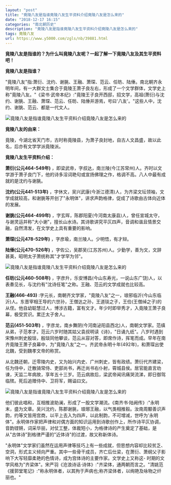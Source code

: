 ```yaml
---
layout: "post"
title: "竟陵八友是指谁竟陵八友生平资料介绍竟陵八友是怎么来的"
date: "2018-12-17 16:15"
categories: "南北朝历史"
description: "竟陵八友是指谁竟陵八友生平资料介绍竟陵八友是怎么来的"
tags: 竟陵八友
url: https://www.y5000.com/zgls/nb/39881.html
---
```






**竟陵八友是指谁的？为什么叫竟陵八友呢？一起了解一下竟陵八友及其生平资料吧！**  

 **竟陵八友是指谁？**

"竟陵八友"指:萧衍、沈约、谢朓、王融、萧琛、范云、任昉、陆倕。南北朝齐永明年间，有一大群文士集合于竟陵王萧子良左右，形成了一个文学群体，文学史上称"竟陵八友。"《梁书·武帝本纪》:"竟陵王子良开西邸，招文学，高祖(萧衍)与沈约、谢朓、王融、萧琛、范云、任昉、陆倕并游焉，号曰'八友'。"这些人中，沈约、谢朓、范云、都是一代文人。

![竟陵八友是指谁竟陵八友生平资料介绍竟陵八友是怎么来的](https://img.y5000.com/uploads/allimg/190109/79b975f04ea870d0af51d84f86516a74.jpg)

 **竟陵八友的由来：**

竟陵，今湖北省天门市，古时称竟陵县，为萧子良封地，自古人文昌盛，故以此名，后亦有文学学派竟陵派。

 **竟陵八友生平资料介绍：**

 **萧衍(公元464-549年)**
，即梁武帝，字叔达，南兰陵(今江苏常州)人。齐时以文学游于萧子良门下，他的诗多淫词艳句或宣扬佛理之作，格调不高。八人中最有成就的是沈约与谢朓。

 **沈约(公元441-513年)**
，字休文，吴兴武康(今浙江德清)人，为齐梁文坛领袖，文学成就较高，和谢朓等开创了"永明体"，讲求声韵格律，促成了诗歌由古体向近体的发展。

 **谢朓(公元464-499年)**
，字玄晖，陈郡阳夏(今河南太康县)人，曾任宣城太守，与谢灵运并称"大小谢"，擅长山水诗。其诗歌讲究平仄四声，音调和谐且情景交融，自然清发，在文学史上具有重要的影响。

 **萧琛(公元478-529年)** ，字彦瑜，南兰陵人。少明悟，有才辩。

 **陆倕(公元470-526年)** ，字佐公，吴郡吴(江苏苏州)人。少勤学，善为文，文辞甚美，昭明太子萧统称其"才学罕为邻"。

![竟陵八友是指谁竟陵八友生平资料介绍竟陵八友是怎么来的](https://img.y5000.com/uploads/allimg/190109/a6131d6e93835df2428148168d62956d.jpg)

 **任昉(公元460-508年)**
，字彦升，乐安博昌(今山东寿光，一说山东广饶)人，以表奏见长，与沈约有"沈诗任笔"之称。王融、范云的文学成就也比较高。

 **王融(466-493)**
:字元长，南朝齐文学家，"竟陵八友"之一，琅邪临沂(今山东临沂)人。东晋宰相王导的六世孙，王僧达之孙，王道琰之子，王俭(王僧绰之子)的从侄。他自幼聪慧过人，博涉古籍，富有文才。年少时即举秀才，入竟陵王萧子良幕，极受赏识。累迁太子舍人。

 **范云(451-503年)**
，字彦龙，南乡舞阴(今河南泌阳县西北)人，南朝文学家。范缜从弟，子范孝才。范云六岁时随其姑父袁叔明读《诗》，"日诵九纸"。八岁时遇到宋豫州刺史殷琰，殷琰同他攀谈，范云从容对答，即席作诗，挥笔而成。早年在南齐竟陵王萧子良幕中，为"竟陵八友"之一。齐武帝永明十年(492年)，和萧琛出使北魏，受到魏孝文帝的称赏。

从北魏还朝，迁零陵内史，又为始兴内史、广州刺史，皆有政绩。萧衍代齐建梁，任为侍中，迁散骑常侍、吏部尚书，再迁尚书右仆射，霄城县侯。居官能直言劝谏，天监二年病故，享年五十三岁。范云病故后，梁武帝闻讯痛哭流涕，即日御驾临殡。死后追赠侍中、卫将军，赐谥曰文。

![竟陵八友是指谁竟陵八友生平资料介绍竟陵八友是怎么来的](https://img.y5000.com/uploads/allimg/190109/be47a2bda12eb9480779c10f00f037b0.jpg)

他们彼此唱和，互相推波助澜，形成了一股文学潮流。《南齐书·陆阙传》:"永明末，盛为文章。吴兴沈约，陈郡谢朓，琅琊王融，以气类相推毂。汝南周颙善识声韵，约等文皆用宫商，以平上去入为四声，以此制韵，不可增减，世呼为'永明体"。永明体作家把声律和对偶方面的知识运用到诗歌创作上，所作诗平仄协调，音韵铿锵，词采华丽，对仗工整，体裁短小，为格律诗的产生奠定了基础，是从"古体诗"到格律严谨的"近体诗"的过渡，故又称新体诗。

"永明体"文学家们虽然在运用声律等技巧上有一些成就，但思想内容却比较贫乏、空洞，形式主义倾向严重。其中一些骨干成员，齐亡后仕梁，在萧衍、萧纲父子影响下大写轻靡柔艳的色情诗，成为宫体诗的主要作家。文学史上又称这-
时期的文学风格为"齐梁体"。宋严羽《沧浪诗话·诗体》:"齐梁体，通两朝而言之。"清姚范《援郭堂笔记》:"称永明体者，以其拘于声病也;称齐梁体者，以绚艳及咏物之纤丽也。"
